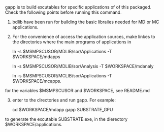 gapp is to build excutables for specific applications of of this packaged.
Check the following points before running this command.
1. bdlib have been run for building the basic libraiies needed for MD or MC applications.   
2. For the convenience of access the application sources, make linkes to the directories where the main programs of applications in


    ln -s $MSMPSCUSOR/MDLIB/sor/Applications -T $WORKSPACE/mdapps
    
    ln -s $MSMPSCUSOR/MDLIB/sor/Analysis     -T $WORKSPACE/mdanaly
    
    ln -s $MSMPSCUSOR/MCLIB/sor/Applications -T $WORKSPACE/mcapps. 
   

for the variables $MSMPSCUSOR and $WORKSPACE, see README.md 


3. enter to the directories and run gapp. For example:


    cd $WORKSPACE/mdapp
    gapp SUBSTRATE_GPU
    
to generate the excutable SUBSTRATE.exe, in the dierectory  $WORKSPACE/applications.
    



